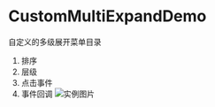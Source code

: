 # CustomMultiExpandDemo
自定义的多级展开菜单目录
1. 排序
2. 层级
3. 点击事件
4. 事件回调
![实例图片](https://github.com/behindeye/CustomMultiExpandDemo/blob/master/capture/example.png?raw=true)

